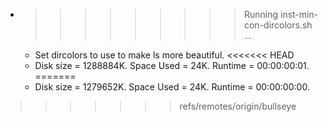 * >>>>>>>>> Running inst-min-con-dircolors.sh ...
  * Set dircolors to use  to make ls more beautiful.
<<<<<<< HEAD
  * Disk size = 1288884K. Space Used = 24K. Runtime = 00:00:00:01.
=======
  * Disk size = 1279652K. Space Used = 24K. Runtime = 00:00:00:00.
>>>>>>> refs/remotes/origin/bullseye
